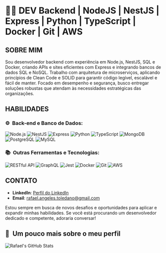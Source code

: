 # 👨‍💻 DEV Backend | NodeJS | NestJS | Express | Python | TypeScript | Docker | Git | AWS

## SOBRE MIM
Sou desenvolvedor backend com experiência em Node.js, NestJS, SQL e Docker, criando APIs e sites eficientes com Express e integrando bancos de dados SQL e NoSQL. Trabalho com arquitetura de microserviços, aplicando princípios de Clean Code e SOLID para garantir código legível, escalável e fácil de manter. Focado em desempenho e segurança, busco entregar soluções robustas que atendam às necessidades estratégicas das organizações.

## HABILIDADES

### ⚙️ &nbsp;Back-end e Banco de Dados:
![Node.js](https://img.shields.io/badge/-Node.js-333333?style=flat&logo=node.js)
![NestJS](https://img.shields.io/badge/-NestJS-333333?style=flat&logo=nestjs&logoColor=E535AB)
![Express](https://img.shields.io/badge/-Express-333333?style=flat&logo=express)
![Python](https://img.shields.io/badge/-Python-333333?style=flat&logo=python)
![TypeScript](https://img.shields.io/badge/-TypeScript-333333?style=flat&logo=typescript)
![MongoDB](https://img.shields.io/badge/-MongoDB-333333?style=flat&logo=mongodb)
![PostgreSQL](https://img.shields.io/badge/-PostgreSQL-333333?style=flat&logo=postgresql)
![MySQL](https://img.shields.io/badge/-MySQL-333333?style=flat&logo=mysql)

### 📚 &nbsp;Outras Ferramentas e Tecnologias:
![RESTful API](https://img.shields.io/badge/-RESTful%20API-333333?style=flat&logo=postman)
![GraphQL](https://img.shields.io/badge/-GraphQL-333333?style=flat&logo=graphql&logoColor=E535AB)
![Jest](https://img.shields.io/badge/-Jest-333333?style=flat&logo=jest&logoColor=E535AB)
![Docker](https://img.shields.io/badge/-Docker-333333?style=flat&logo=docker)
![Git](https://img.shields.io/badge/-Git-333333?style=flat&logo=git)
![AWS](https://img.shields.io/badge/-AWS-333333?style=flat&logo=amazon-aws)

## CONTATO
- **LinkedIn**: [Perfil do LinkedIn](https://www.linkedin.com/in/rafael-de-angeles-91b662250/)
- **Email**: [rafael.angeles.toledano@gmail.com](mailto:rafael.angeles.toledano@gmail.com)

Estou sempre em busca de novos desafios e oportunidades para aplicar e expandir minhas habilidades. Se você está procurando um desenvolvedor dedicado e competente, adoraria conversar!

## 🚀 &nbsp;Um pouco mais sobre o meu perfil

![Rafael's GitHub Stats](https://github-readme-stats.vercel.app/api?username=RafaeldAngeles&show_icons=true&theme=dracula)
